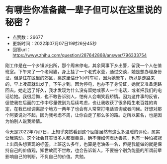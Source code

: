 # 有哪些你准备藏一辈子但可以在这里说的秘密？
- 点赞数：26677
- 更新时间：2022年07月07日19时26分45秒
- 回答url：https://www.zhihu.com/question/287642868/answer/796333754
<body>
 <p data-pid="TuWTMl61">刚工作是在一个乡镇派出所，那个周末停电，其余同事下乡出警，留我一个人在值班室。下午来了一个老阿婆，身上挂了一个老式水壶，通过交谈，她是想办理身份证，但是住在区里的郊区，离这里估计1小时车程，因为她晕车，所以是走路来的，早上凌晨就出发了，下午才到。因为停电，也办不了身份证，她就又准备走路回去。她走远了好久，我才发现为什么没有留她或家人一个电话，或者把我们的电话给她。我很后悔，也不敢告诉别人，怕有人会嘲笑我矫情。因为这件事的反省，促使我在后面的工作中尽量做到为后续考虑，也让我收获了很多陌生老百姓的肯定，在我已经调离那个地方一两年了也会有人常常打电话咨询或者问候。好想对那个阿婆说对不起，因为我考虑不周，让你白走了那么多的路。之所以匿名，也是因为怕别人说我矫情。</p>
 <p data-pid="zEYGHjVi">今天是2022年7月7日，上知乎突然看到这个回答居然有这么多温暖的评论，属实让我感动。这个社会其实很多人都很善良，确不懂如何表达善意，也有一种怕被冠上出风头想表现的标签。上班这么多年，也算是老油条一名，但是我能做的就是保持自己的价值观，知世故而不世故，也会告诉新人，不要被个别负能量的所谓前辈影响自己的判断，不负自己的价值。共勉。</p>
</body>